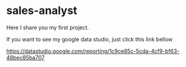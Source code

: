 # sales-analyst
Here I share you my first project.

If you want to see my google data studio, just click this link bellow

https://datastudio.google.com/reporting/1c9ce85c-5cda-4cf9-bf63-48bec85ba707
